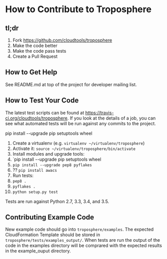 # How to Contribute to Troposphere

## tl;dr
1. Fork https://github.com/cloudtools/troposphere
1. Make the code better
1. Make the code pass tests
1. Create a Pull Request

## How to Get Help

See README.md at top of the project for developer mailing list.

## How to Test Your Code

The latest test scripts can be found at https://travis-ci.org/cloudtools/troposphere.
If you look at the details of a job, you can see what automated tests
will be run against any commits to the project.


pip install --upgrade pip setuptools wheel

1. Create a virtualenv (e.g. `virtualenv ~/virtualenv/troposphere`)
1. Activate it: `source ~/virtualenv/troposphere/bin/activate`
1. Install modules and upgrade tools:
  1. `pip install --upgrade pip setuptools wheel
  1. `pip install --upgrade pep8 pyflakes`
  1. ?? `pip install awacs`
1. Run tests:
  1. `pep8 .`
  1. `pyflakes .`
  1. `python setup.py test`

Tests are run against Python 2.7, 3.3, 3.4, and 3.5.

## Contributing Example Code

New example code should go into `troposphere/examples`. The expected
CloudFormation Template should be stored in `troposphere/tests/examples_output/`.
When tests are run the output of the code in the examples directory will
be comprared with the expected results in the example_ouput directory.

